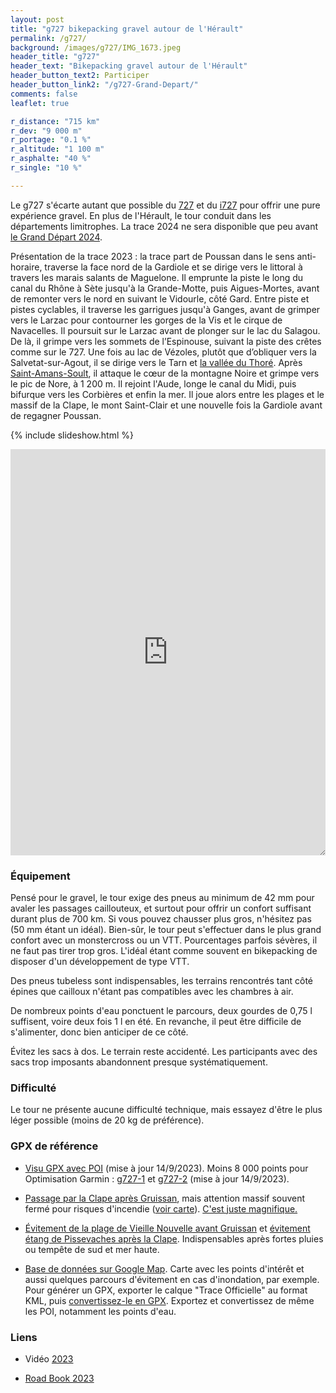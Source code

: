 ```yaml
---
layout: post
title: "g727 bikepacking gravel autour de l'Hérault"
permalink: /g727/
background: /images/g727/IMG_1673.jpeg
header_title: "g727"
header_text: "Bikepacking gravel autour de l'Hérault"
header_button_text2: Participer
header_button_link2: "/g727-Grand-Depart/"
comments: false
leaflet: true

r_distance: "715 km"
r_dev: "9 000 m"
r_portage: "0.1 %"
r_altitude: "1 100 m"
r_asphalte: "40 %"
r_single: "10 %"

---
```

Le g727 s'écarte autant que possible du [727](/727/) et du [i727](/i727/) pour offrir une pure expérience gravel. En plus de l'Hérault, le tour conduit dans les départements limitrophes. La trace 2024 ne sera disponible que peu avant [le Grand Départ 2024](https://727.tcrouzet.com/g727-Grand-Depart/).

Présentation de la trace 2023 : la trace part de Poussan dans le sens anti-horaire, traverse la face nord de la Gardiole et se dirige vers le littoral à travers les marais salants de Maguelone. Il emprunte la piste le long du canal du Rhône à Sète jusqu'à la Grande-Motte, puis Aigues-Mortes, avant de remonter vers le nord en suivant le Vidourle, côté Gard. Entre piste et pistes cyclables, il traverse les garrigues jusqu'à Ganges, avant de grimper vers le Larzac pour contourner les gorges de la Vis et le cirque de Navacelles. Il poursuit sur le Larzac avant de plonger sur le lac du Salagou. De là, il grimpe vers les sommets de l’Espinouse, suivant la piste des crêtes comme sur le 727. Une fois au lac de Vézoles, plutôt que d’obliquer vers la Salvetat-sur-Agout, il se dirige vers le Tarn et [la vallée du Thoré](https://www.cc-thoremontagnenoire.fr/tourisme/la-vallee-du-thore). Après [Saint-Amans-Soult](http://www.saint-amans-soult.fr/), il attaque le cœur de la montagne Noire et grimpe vers le pic de Nore, à 1 200 m. Il rejoint l'Aude, longe le canal du Midi, puis bifurque vers les Corbières et enfin la mer. Il joue alors entre les plages et le massif de la Clape, le mont Saint-Clair et une nouvelle fois la Gardiole avant de regagner Poussan.

{% include slideshow.html %}

<iframe id="visugpx" src="https://www.visugpx.com/CUblYBm7Li?iframe&amp;height=650" style="width:100%;height:650px;border:none;resize: both;" frameborder="0" scrolling="no"></iframe>

### Équipement

Pensé pour le gravel, le tour exige des pneus au minimum de 42 mm pour avaler les passages caillouteux, et surtout pour offrir un confort suffisant durant plus de 700 km. Si vous pouvez chausser plus gros, n'hésitez pas (50 mm étant un idéal). Bien-sûr, le tour peut s'effectuer dans le plus grand confort avec un monstercross ou un VTT. Pourcentages parfois sévères, il ne faut pas tirer trop gros. L'idéal étant comme souvent en bikepacking de disposer d'un développement de type VTT.

Des pneus tubeless sont indispensables, les terrains rencontrés tant côté épines que cailloux n'étant pas compatibles avec les chambres à air.

De nombreux points d'eau ponctuent le parcours, deux gourdes de 0,75 l suffisent, voire deux fois 1 l en été. En revanche, il peut être difficile de s'alimenter, donc bien anticiper de ce côté.

Évitez les sacs à dos. Le terrain reste accidenté. Les participants avec des sacs trop imposants abandonnent presque systématiquement. 

### Difficulté

Le tour ne présente aucune difficulté technique, mais essayez d'être le plus léger possible (moins de 20 kg de préférence).

<h3 id="gpx">GPX de référence</h3>

* [Visu GPX avec POI](https://www.visugpx.com/CUblYBm7Li) (mise à jour 14/9/2023). Moins 8 000 points pour Optimisation Garmin : [g727-1](https://www.visugpx.com/zRTeTaEhBH) et [g727-2](https://www.visugpx.com/tDXWSxSE3C) (mise à jour 14/9/2023).

* [Passage par la Clape après Gruissan](https://www.visugpx.com/hOHkhpGI1s), mais attention massif souvent fermé pour risques d'incendie ([voir carte](https://www.risque-prevention-incendie.fr/aude/)). [C'est juste magnifique.](https://www.gruissan-mediterranee.com/decouvrir/les-incontournables/les-clape-et-les-espaces-naturels/)

* [Évitement de la plage de Vieille Nouvelle avant Gruissan](https://www.visugpx.com/cLCdOymyGo) et [évitement étang de Pissevaches après la Clape](https://www.visugpx.com/HR7vEHERtL). Indispensables après fortes pluies ou tempête de sud et mer haute.

* [Base de données sur Google Map](https://www.google.com/maps/d/edit?mid=1t2FiGpX-LniWK4w9VD-18P-BbwFdB2g&usp=sharing). Carte avec les points d'intérêt et aussi quelques parcours d'évitement en cas d'inondation, par exemple. Pour générer un GPX, exporter le calque "Trace Officielle" au format KML, puis [convertissez-le en GPX](https://www.gpsvisualizer.com/convert_input). Exportez et convertissez de même les POI, notamment les points d'eau.

### Liens

* Vidéo [2023](https://www.youtube.com/watch?v=Bo42Ue6Qtvk&ab_channel=PaTVenture)

* [Road Book 2023](https://tcrouzet.com/2023/09/28/g727-une-premiere-lumineusement-intense/)